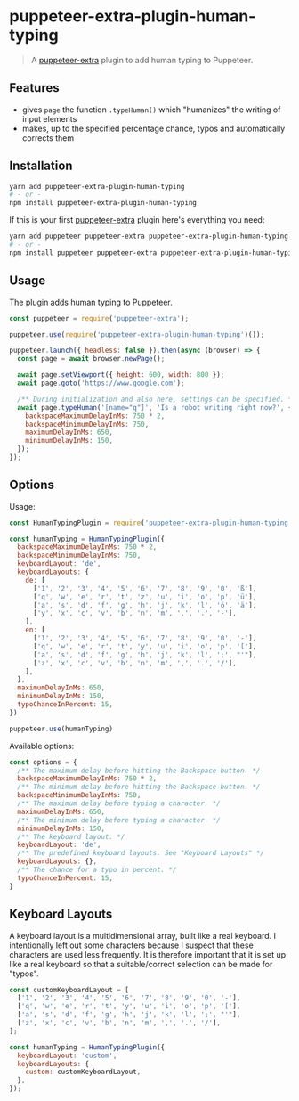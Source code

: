 # puppeteer-extra-plugin-human-typing

> A [puppeteer-extra](https://github.com/berstend/puppeteer-extra) plugin to add human typing to Puppeteer.

## Features

- gives `page` the function `.typeHuman()` which "humanizes" the writing of input elements
- makes, up to the specified percentage chance, typos and automatically corrects them

## Installation

```bash
yarn add puppeteer-extra-plugin-human-typing
# - or -
npm install puppeteer-extra-plugin-human-typing
```

If this is your first [puppeteer-extra](https://github.com/berstend/puppeteer-extra) plugin here's everything you need:

```bash
yarn add puppeteer puppeteer-extra puppeteer-extra-plugin-human-typing
# - or -
npm install puppeteer puppeteer-extra puppeteer-extra-plugin-human-typing
```

## Usage

The plugin adds human typing to Puppeteer.

```javascript
const puppeteer = require('puppeteer-extra');

puppeteer.use(require('puppeteer-extra-plugin-human-typing')());

puppeteer.launch({ headless: false }).then(async (browser) => {
  const page = await browser.newPage();

  await page.setViewport({ height: 600, width: 800 });
  await page.goto('https://www.google.com');

  /** During initialization and also here, settings can be specified. */
  await page.typeHuman('[name="q"]', 'Is a robot writing right now?', {
    backspaceMaximumDelayInMs: 750 * 2,
    backspaceMinimumDelayInMs: 750,
    maximumDelayInMs: 650,
    minimumDelayInMs: 150,
  });
});
```

## Options

Usage:

```js
const HumanTypingPlugin = require('puppeteer-extra-plugin-human-typing')

const humanTyping = HumanTypingPlugin({
  backspaceMaximumDelayInMs: 750 * 2,
  backspaceMinimumDelayInMs: 750,
  keyboardLayout: 'de',
  keyboardLayouts: {
    de: [
      ['1', '2', '3', '4', '5', '6', '7', '8', '9', '0', 'ß'],
      ['q', 'w', 'e', 'r', 't', 'z', 'u', 'i', 'o', 'p', 'ü'],
      ['a', 's', 'd', 'f', 'g', 'h', 'j', 'k', 'l', 'ö', 'ä'],
      ['y', 'x', 'c', 'v', 'b', 'n', 'm', ',', '.', '-'],
    ],
    en: [
      ['1', '2', '3', '4', '5', '6', '7', '8', '9', '0', '-'],
      ['q', 'w', 'e', 'r', 't', 'y', 'u', 'i', 'o', 'p', '['],
      ['a', 's', 'd', 'f', 'g', 'h', 'j', 'k', 'l', ';', "'"],
      ['z', 'x', 'c', 'v', 'b', 'n', 'm', ',', '.', '/'],
    ],
  },
  maximumDelayInMs: 650,
  minimumDelayInMs: 150,
  typoChanceInPercent: 15,
})

puppeteer.use(humanTyping)
```

Available options:

```js
const options = {
  /** The maximum delay before hitting the Backspace-button. */
  backspaceMaximumDelayInMs: 750 * 2,
  /** The minimum delay before hitting the Backspace-button. */
  backspaceMinimumDelayInMs: 750,
  /** The maximum delay before typing a character. */
  maximumDelayInMs: 650,
  /** The minimum delay before typing a character. */
  minimumDelayInMs: 150,
  /** The keyboard layout. */
  keyboardLayout: 'de',
  /** The predefined keyboard layouts. See "Keyboard Layouts" */
  keyboardLayouts: {},
  /** The chance for a typo in percent. */
  typoChanceInPercent: 15,
}
```

## Keyboard Layouts

A keyboard layout is a multidimensional array, built like a real keyboard. I intentionally left out some characters because I suspect that these characters are used less frequently. It is therefore important that it is set up like a real keyboard so that a suitable/correct selection can be made for "typos".

```js
const customKeyboardLayout = [
  ['1', '2', '3', '4', '5', '6', '7', '8', '9', '0', '-'],
  ['q', 'w', 'e', 'r', 't', 'y', 'u', 'i', 'o', 'p', '['],
  ['a', 's', 'd', 'f', 'g', 'h', 'j', 'k', 'l', ';', "'"],
  ['z', 'x', 'c', 'v', 'b', 'n', 'm', ',', '.', '/'],
];

const humanTyping = HumanTypingPlugin({
  keyboardLayout: 'custom',
  keyboardLayouts: {
    custom: customKeyboardLayout,
  },
});
```